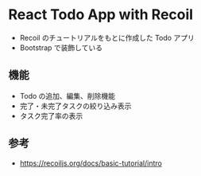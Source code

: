 # React Todo App with Recoil

- Recoil のチュートリアルをもとに作成した Todo アプリ
- Bootstrap で装飾している

## 機能

- Todo の追加、編集、削除機能
- 完了・未完了タスクの絞り込み表示
- タスク完了率の表示

## 参考

- https://recoiljs.org/docs/basic-tutorial/intro
